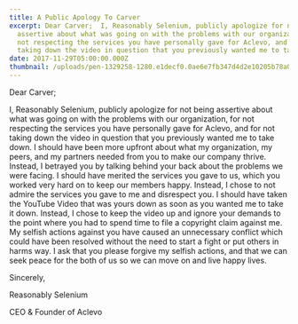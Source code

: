 ```yaml
---
title: A Public Apology To Carver
excerpt: Dear Carver;  I, Reasonably Selenium, publicly apologize for not being
  assertive about what was going on with the problems with our organization, for
  not respecting the services you have personally gave for Aclevo, and for not
  taking down the video in question that you previously wanted me to take down.
date: 2017-11-29T05:00:00.000Z
thumbnail: /uploads/pen-1329258-1280.e1decf0.0ae6e7fb347d4d2e10205b78a0c27b85.jpg
---
```

Dear Carver;

I, Reasonably Selenium, publicly apologize for not being assertive about what was going on with the problems with our organization, for not respecting the services you have personally gave for Aclevo, and for not taking down the video in question that you previously wanted me to take down. I should have been more upfront about what my organization, my peers, and my partners needed from you to make our company thrive. Instead, I betrayed you by talking behind your back about the problems we were facing. I should have merited the services you gave to us, which you worked very hard on to keep our members happy. Instead, I chose to not admire the services you gave to me and disrespect you. I should have taken the YouTube Video that was yours down as soon as you wanted me to take it down. Instead, I chose to keep the video up and ignore your demands to the point where you had to spend time to file a copyright claim against me. My selfish actions against you have caused an unnecessary conflict which could have been resolved without the need to start a fight or put others in harms way. I ask that you please forgive my selfish actions, and that we can seek peace for the both of us so we can move on and live happy lives.

Sincerely,

Reasonably Selenium

CEO & Founder of Aclevo